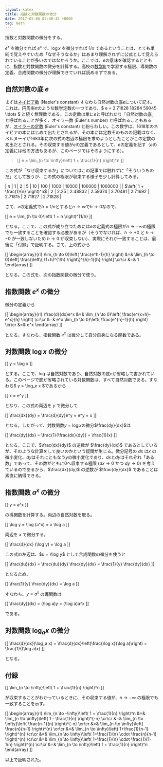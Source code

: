 ```yaml
---
layout: katex
title: 指数と対数関数の微分
date: 2017-05-06 02:49:32 +0000
tag: math
---
```

指数と対数関数の微分をする。

$e^x$ を微分すれば $e^x$ で、$\log x$ を微分すれば $1/x$ であるということは、とても単純で覚えやすいため「なぜそうなるか」はあまり理解されずに公式として覚えられていることが多いのではなかろうか。ここでは、$e$の意味を確認するとともに、指数と対数関数の微分を計算する。高校の[数学III](https://ja.wikipedia.org/wiki/%E6%95%B0%E5%AD%A6III)で学習する極限、導関数の定義、合成関数の微分が理解できていれば読めるずである。

## 自然対数の底 $e$ ##

まずは[ネイピア数](https://ja.wikipedia.org/wiki/%E3%83%8D%E3%82%A4%E3%83%94%E3%82%A2%E6%95%B0) (Napier's constant) すなわち自然対数の底$e$について記す。これは、円周率$\pi$のような数学定数の一つであり、$ e = 2.71828 18284 59045 \ldots $ と続く無理数である。この定数は単に$e$と呼ばれたり「自然対数の底」と呼ばれることが多く、オイラー数 (Euler's number) と呼ばれることもあるが、[オイラーの定数](https://ja.wikipedia.org/wiki/%E3%82%AA%E3%82%A4%E3%83%A9%E3%83%BC%E3%81%AE%E5%AE%9A%E6%95%B0) (Euler's constant) と紛らわしい。この数字は、1618年のネイピアの本にはじめて出たとされるが、その本には定数そのものの記載はなく、ベルヌーイが1683年に次の式の右辺の極限を求めようとしたことがこの定数の初出だとされる。その収束する値が$e$の定義であるとして、$e$の定義を記す（$e$の定義には他の方法もあるが、このページではそのようにする）。

<blockquote>
[[ e = \lim_{n \to \infty}\left( 1 + \frac{1}{n} \right)^n ]]
</blockquote>

この式が「なぜ収束するか」についてはこの記事では触れずに「そういうものだ」として扱うが、この式の極限が収束する様子を少し計算してみる。

| $n$ | 1 | 2 | 5 | 10 | 100 | 1000 | 10000 | 100000 | 1000000 |
| $\left( 1 + \frac{1}{n} \right)^n$ | 2	 | 2.25 | 2.48832 | 2.59374 | 2.70481 | 2.71692 | 2.71815 | 2.71827 | 2.71828 |

さて、$e$の定義式で$h=1/n$とすると$n \to \infty$で$h \to 0$なので、

[[ e = \\lim_{h \\to 0}\\left( 1 + h \\right)^{1/h} ]]

となる。ここで、この式が成り立つためには$e$の定義式の極限が$n \to -\infty$の極限でも一致することを確認する必要があるが（そうでなければ、$h \to +0$ と $h \to -0$ が一致しないため $h \to 0$ が収束しない）、実際にそれが一致することは、最後に「付録」で証明する。さて、上の式から

[[ \\begin{array}{rl} \\lim_{h \\to 0}\\left( \\frac{e^h-1}{h} \\right) &=& \\lim_{h \\to 0}\\left[ \\frac{\\left\\\{ (1+h)^{1/h} \\right\\\}^{h}-1}{h} \\right] \\cr\\cr &=& 1 \\end{array} ]]

となる。この式を、次の指数関数の微分で使う。

## 指数関数 $e^x$ の微分 ##

微分の定義から

[[ \\begin{array}{rl} \\frac{d}{dx}e^x &=& \\lim_{h \\to 0}\\left( \\frac{e^{x+h}-e^x}{h} \\right) \\cr\\cr &=& e^x \\lim_{h \\to 0}\\left( \\frac{e^{h}-1}{h} \\right) \\cr\\cr &=& e^x \\end{array} ]]

となる。すなわち、指数関数 $e^x$ は微分して自分自身になる関数である。

## 対数関数 $\log x$ の微分 ##

[[ y = \log x ]]

とする。ここで、log は自然対数であり、自然対数の底$e$が省略して書かれている。このページで底が省略されている対数関数は、すべて自然対数である。すなわち$ y = \log_e x $であるから

[[ x = e^y ]]

となり、この式の両辺を $y$ で微分して

[[ \frac{dx}{dy} = \frac{d}{dy}e^y = e^y = x ]]

となる。したがって、対数関数$y=\log x$の微分$\frac{dy}{dx}$は

[[ \frac{dy}{dx} = \frac{1}{\frac{dx}{dy}} = \frac{1}{x} ]]

となる。ここで、$\frac{dx}{dy}$ の逆数が $\frac{dy}{dx}$ であるとしているが、そのような計算をして良いのかという疑問が生じる。微分記号の $dx$ は$x$ の微小変化、$dy$はそれにともなう$y$の微小変化であり、$dx$と$dy$はそれぞれ「ある数」であって、その数がともに0へ収束する極限 ($dx \to 0$ かつ $dy \to 0$) を考えているのであるから、$\frac{dx}{dy}$ の逆数が $\frac{dy}{dx}$ であることは素直に納得できる。

## 指数関数 $a^x$ の微分 ##

[[ y = a^x ]]

の導関数を計算する。両辺の自然対数を取る。

[[ \\log y = \\log (a^x) = x \\log a ]]

両辺を $x$ で微分する。

[[ \frac{d}{dx} (\\log y) = \\log a ]]

この式の左辺は、$u = \\log y$ として合成関数の微分を使うと

[[ \frac{du}{dx} = \frac{du}{dy} \frac{dy}{dx} = \frac{1}{y} \frac{dy}{dx} ]]

となるため、

[[ \frac{1}{y} \frac{dy}{dx} = \\log a ]]

すなわち、$y = a^x$ の導関数は

[[ \frac{dy}{dx} = (\\log a)y = (\\log a)a^x ]]

である。

## 対数関数 $\log_a x$ の微分 ##

[[ \frac{d}{dx}(\log_a x) = \frac{d}{dx}\left(\frac{\log x}{\log a}\right) = \frac{1}{(\log a)x} ]]

となる。

## 付録 ##

[[ \lim_{n \to \infty}\left( 1 + \frac{1}{n} \right)^n ]]

が収束することがわかっているときに、その収束する値が、$n \to -\infty$ の極限でも一致することを示す。

[[ \\begin{array}{rl}  \lim_{n \to -\infty}\left( 1 + \frac{1}{n} \right)^n &=& \lim_{n \to \infty}\left( 1 - \frac{1}{n} \right)^{-n}  \\cr\\cr &=& \lim_{n \to \infty}\left( \frac{n-1}{n} \right)^{-n}  \\cr\\cr &=& \lim_{n \to \infty}\left( \frac{n}{n-1} \right)^{n}  \\cr\\cr &=& \lim_{n \to \infty}\left( 1+\frac{1}{n-1} \right)^{n}  \\cr\\cr &=& \lim_{n \to \infty}\left( 1+\frac{1}{n} \cdot \frac{n}{n-1} \right)^{n}  \\cr\\cr &=& \lim_{n \to \infty}\left( 1+\frac{1}{n} \cdot \frac{1}{1-1/n} \right)^{n}  \\cr\\cr &=&  \lim_{n \to \infty}\left( 1 + \frac{1}{n} \right)^n \\end{array} ]]

以上で証明された。
